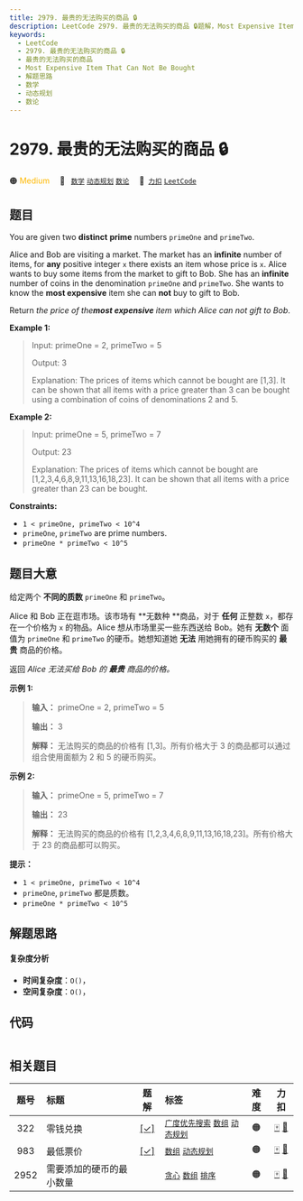 ```yaml
---
title: 2979. 最贵的无法购买的商品 🔒
description: LeetCode 2979. 最贵的无法购买的商品 🔒题解，Most Expensive Item That Can Not Be Bought，包含解题思路、复杂度分析以及完整的 JavaScript 代码实现。
keywords:
  - LeetCode
  - 2979. 最贵的无法购买的商品 🔒
  - 最贵的无法购买的商品
  - Most Expensive Item That Can Not Be Bought
  - 解题思路
  - 数学
  - 动态规划
  - 数论
---
```


# 2979. 最贵的无法购买的商品 🔒

🟠 <font color=#ffb800>Medium</font>&emsp; 🔖&ensp; [`数学`](/tag/math.md) [`动态规划`](/tag/dynamic-programming.md) [`数论`](/tag/number-theory.md)&emsp; 🔗&ensp;[`力扣`](https://leetcode.cn/problems/most-expensive-item-that-can-not-be-bought) [`LeetCode`](https://leetcode.com/problems/most-expensive-item-that-can-not-be-bought)

## 题目

You are given two **distinct** **prime** numbers `primeOne` and `primeTwo`.

Alice and Bob are visiting a market. The market has an **infinite** number of
items, for **any** positive integer `x` there exists an item whose price is
`x`. Alice wants to buy some items from the market to gift to Bob. She has an
**infinite** number of coins in the denomination `primeOne` and `primeTwo`.
She wants to know the **most expensive** item she can **not** buy to gift to
Bob.

Return _the price of the**most expensive** item which Alice can not gift to
Bob_.



**Example 1:**

> Input: primeOne = 2, primeTwo = 5
> 
> Output: 3
> 
> Explanation: The prices of items which cannot be bought are [1,3]. It can be shown that all items with a price greater than 3 can be bought using a combination of coins of denominations 2 and 5.

**Example 2:**

> Input: primeOne = 5, primeTwo = 7
> 
> Output: 23
> 
> Explanation: The prices of items which cannot be bought are [1,2,3,4,6,8,9,11,13,16,18,23]. It can be shown that all items with a price greater than 23 can be bought.

**Constraints:**

  * `1 < primeOne, primeTwo < 10^4`
  * `primeOne`, `primeTwo` are prime numbers.
  * `primeOne * primeTwo < 10^5`


## 题目大意

给定两个 **不同的质数**  `primeOne` 和 `primeTwo`。

Alice 和 Bob 正在逛市场。该市场有 **无数种  **商品，对于 **任何** 正整数 `x`，都存在一个价格为 `x` 的物品。Alice
想从市场里买一些东西送给 Bob。她有 **无数个**  面值为 `primeOne` 和 `primeTwo` 的硬币。她想知道她 **无法**
用她拥有的硬币购买的 **最贵** 商品的价格。

返回 _Alice 无法买给  Bob 的 **最贵** 商品的价格。_



**示例 1:**

> 
> 
> 
> 
> 
> **输入：** primeOne = 2, primeTwo = 5
> 
> **输出：** 3
> 
> **解释：** 无法购买的商品的价格有 [1,3]。所有价格大于 3 的商品都可以通过组合使用面额为 2 和 5 的硬币购买。
> 
> 

**示例 2:**

> 
> 
> 
> 
> 
> **输入：** primeOne = 5, primeTwo = 7
> 
> **输出：** 23
> 
> **解释：** 无法购买的商品的价格有 [1,2,3,4,6,8,9,11,13,16,18,23]。所有价格大于 23 的商品都可以购买。
> 
> 



**提示：**

  * `1 < primeOne, primeTwo < 10^4`
  * `primeOne`, `primeTwo` 都是质数。
  * `primeOne * primeTwo < 10^5`


## 解题思路

#### 复杂度分析

- **时间复杂度**：`O()`，
- **空间复杂度**：`O()`，

## 代码

```javascript

```

## 相关题目

<!-- prettier-ignore -->
| 题号 | 标题 | 题解 | 标签 | 难度 | 力扣 |
| :------: | :------ | :------: | :------ | :------: | :------: |
| 322 | 零钱兑换 | [[✓]](/problem/0322.md) |  [`广度优先搜索`](/tag/breadth-first-search.md) [`数组`](/tag/array.md) [`动态规划`](/tag/dynamic-programming.md) | 🟠 | [🀄️](https://leetcode.cn/problems/coin-change) [🔗](https://leetcode.com/problems/coin-change) |
| 983 | 最低票价 | [[✓]](/problem/0983.md) |  [`数组`](/tag/array.md) [`动态规划`](/tag/dynamic-programming.md) | 🟠 | [🀄️](https://leetcode.cn/problems/minimum-cost-for-tickets) [🔗](https://leetcode.com/problems/minimum-cost-for-tickets) |
| 2952 | 需要添加的硬币的最小数量 |  |  [`贪心`](/tag/greedy.md) [`数组`](/tag/array.md) [`排序`](/tag/sorting.md) | 🟠 | [🀄️](https://leetcode.cn/problems/minimum-number-of-coins-to-be-added) [🔗](https://leetcode.com/problems/minimum-number-of-coins-to-be-added) |